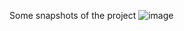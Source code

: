 Some snapshots of the project
![image](https://github.com/user-attachments/assets/1fbb107a-8c8e-4546-9676-5f2132805d22)

